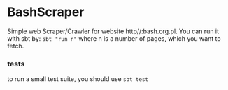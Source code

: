 # BashScraper
Simple web Scraper/Crawler for website http//:bash.org.pl. You can run it with sbt by: `sbt "run n"` where n is a number of pages, which you want to fetch.

### tests
to run a small test suite, you should use `sbt test`
